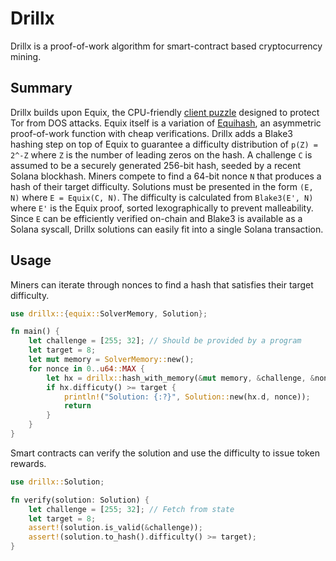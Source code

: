 # Drillx

Drillx is a proof-of-work algorithm for smart-contract based cryptocurrency mining.

## Summary

Drillx builds upon Equix, the CPU-friendly [client puzzle](https://gitlab.torproject.org/tpo/core/tor/-/blob/main/src/ext/equix/devlog.md) designed to protect Tor from DOS attacks. Equix itself is a variation of [Equihash](https://core.ac.uk/download/pdf/31227294.pdf), an asymmetric proof-of-work function with cheap verifications. Drillx adds a Blake3 hashing step on top of Equix to guarantee a difficulty distribution of `p(Z) = 2^-Z` where `Z` is the number of leading zeros on the hash. A challenge `C` is assumed to be a securely generated 256-bit hash, seeded by a recent Solana blockhash. Miners compete to find a 64-bit nonce `N` that produces a hash of their target difficulty. Solutions must be presented in the form `(E, N)` where `E = Equix(C, N)`. The difficulty is calculated from `Blake3(E', N)` where `E'` is the Equix proof, sorted lexographically to prevent malleability. Since `E` can be efficiently verified on-chain and Blake3 is available as a Solana syscall, Drillx solutions can easily fit into a single Solana transaction.

## Usage
Miners can iterate through nonces to find a hash that satisfies their target difficulty.
```rs
use drillx::{equix::SolverMemory, Solution};

fn main() {
    let challenge = [255; 32]; // Should be provided by a program
    let target = 8;
    let mut memory = SolverMemory::new();
    for nonce in 0..u64::MAX {
        let hx = drillx::hash_with_memory(&mut memory, &challenge, &nonce.to_le_bytes());
        if hx.difficuty() >= target {
            println!("Solution: {:?}", Solution::new(hx.d, nonce));
            return
        }
    }
}
```

Smart contracts can verify the solution and use the difficulty to issue token rewards.
```rs
use drillx::Solution;

fn verify(solution: Solution) {
    let challenge = [255; 32]; // Fetch from state
    let target = 8;
    assert!(solution.is_valid(&challenge));
    assert!(solution.to_hash().difficulty() >= target);
}
```
